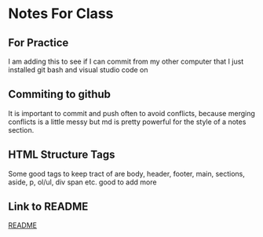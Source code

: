 # Notes For Class

## For Practice
I am adding this to see if I can commit from my other computer that I just installed git bash and visual studio code on

## Commiting to github
It is important to commit and push often to avoid conflicts, because merging conflicts is a little messy but md is pretty powerful for the style of a notes section.
## HTML Structure Tags
Some good tags to keep tract of are body, header, footer, main, sections, aside, p, ol/ul, div span etc. good to add more
## Link to README
[README](README.md)